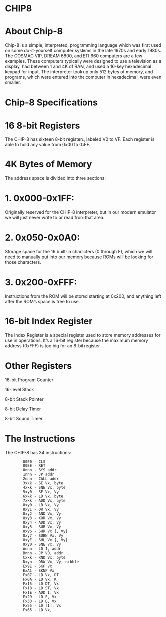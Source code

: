# CHIP8
# About Chip-8  



Chip-8 is a simple, interpreted, programming language which was first used on some do-it-yourself computer systems in the late 1970s and early 1980s. The COSMAC VIP, DREAM 6800, and ETI 660 computers are a few examples. These computers typically were designed to use a television as a display, had between 1 and 4K of RAM, and used a 16-key hexadecimal keypad for input. The interpreter took up only 512 bytes of memory, and programs, which were entered into the computer in hexadecimal, were even smaller.


# Chip-8 Specifications 

# 16 8-bit Registers

The CHIP-8 has sixteen 8-bit registers, labeled V0 to VF. Each register is able to hold any value from 0x00 to 0xFF.


# 4K Bytes of Memory

The address space is divided into three sections:

# 1. 0x000-0x1FF: 

Originally reserved for the CHIP-8 interpreter, but in our modern emulator we will just never write to or read from that area.

# 2. 0x050-0x0A0: 

Storage space for the 16 built-in characters (0 through F), which we will need to manually put into our memory because ROMs will be looking for those characters.

# 3. 0x200-0xFFF: 

Instructions from the ROM will be stored starting at 0x200, and anything left after the ROM’s space is free to use.




#  16-bit Index Register
The Index Register is a special register used to store memory addresses for use in operations. It’s a 16-bit register because the maximum memory address (0xFFF) is too big for an 8-bit register

#  Other  Registers

 16-bit Program Counter

  16-level Stack

  8-bit Stack Pointer

 8-bit Delay Timer

 8-bit Sound Timer

# The Instructions

The CHIP-8 has 34 instructions:

            00E0 - CLS
            00EE - RET
            0nnn - SYS addr
            1nnn - JP addr
            2nnn - CALL addr
            3xkk - SE Vx, byte
            4xkk - SNE Vx, byte
            5xy0 - SE Vx, Vy
            6xkk - LD Vx, byte
            7xkk - ADD Vx, byte
            8xy0 - LD Vx, Vy
            8xy1 - OR Vx, Vy
            8xy2 - AND Vx, Vy
            8xy3 - XOR Vx, Vy
            8xy4 - ADD Vx, Vy
            8xy5 - SUB Vx, Vy
            8xy6 - SHR Vx {, Vy}
            8xy7 - SUBN Vx, Vy
            8xyE - SHL Vx {, Vy}
            9xy0 - SNE Vx, Vy
            Annn - LD I, addr
            Bnnn - JP V0, addr
            Cxkk - RND Vx, byte
            Dxyn - DRW Vx, Vy, nibble
            Ex9E - SKP Vx
            ExA1 - SKNP Vx
            Fx07 - LD Vx, DT
            Fx0A - LD Vx, K
            Fx15 - LD DT, Vx
            Fx18 - LD ST, Vx
            Fx1E - ADD I, Vx
            Fx29 - LD F, Vx
            Fx33 - LD B, Vx
            Fx55 - LD [I], Vx
            Fx65 - LD Vx, 



